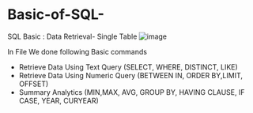 # Basic-of-SQL-
SQL Basic : Data Retrieval- Single Table 
![image](https://github.com/Narendra1402/Basic-of-SQL-/assets/122566558/2fb9760d-8f84-4a04-81c7-c4856710c1dc)

In File We done following Basic commands
* Retrieve Data Using Text Query (SELECT, WHERE, DISTINCT, LIKE)
* Retrieve Data Using Numeric Query (BETWEEN IN, ORDER BY,LIMIT, OFFSET) 
* Summary Analytics (MIN,MAX, AVG, GROUP BY, HAVING CLAUSE, IF CASE, YEAR, CURYEAR)
